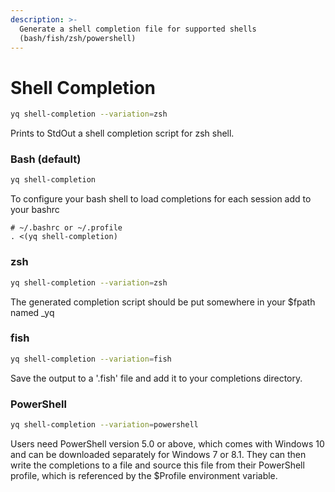 ```yaml
---
description: >-
  Generate a shell completion file for supported shells
  (bash/fish/zsh/powershell)
---
```


# Shell Completion

```bash
yq shell-completion --variation=zsh
```

Prints to StdOut a shell completion script for zsh shell.

### Bash \(default\)

```bash
yq shell-completion
```

To configure your bash shell to load completions for each session add to your bashrc

```text
# ~/.bashrc or ~/.profile
. <(yq shell-completion)
```

### zsh

```bash
yq shell-completion --variation=zsh
```

The generated completion script should be put somewhere in your $fpath named \_yq

### fish

```bash
yq shell-completion --variation=fish
```

Save the output to a '.fish' file and add it to your completions directory.

### PowerShell

```bash
yq shell-completion --variation=powershell
```

Users need PowerShell version 5.0 or above, which comes with Windows 10 and can be downloaded separately for Windows 7 or 8.1. They can then write the completions to a file and source this file from their PowerShell profile, which is referenced by the $Profile environment variable.

